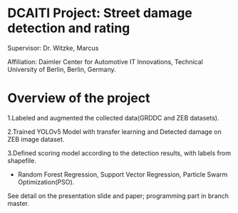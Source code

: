 # DCAITI Project: Street damage detection and rating
Supervisor: Dr. Witzke, Marcus

Affiliation: Daimler Center for Automotive IT Innovations, Technical University of Berlin, Berlin, Germany.

# Overview of the project
1.Labeled and augmented the collected data(GRDDC and ZEB
datasets).

2.Trained YOLOv5 Model with transfer learning and Detected damage
on ZEB image dataset.

3.Defined scoring model according to the detection results, with labels
from shapefile.
- Random Forest Regression, Support Vector Regression, Particle
Swarm Optimization(PSO).

See detail on the presentation slide and paper; programming part in branch master.
